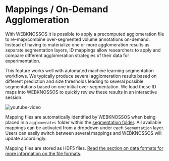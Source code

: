 # Mappings / On-Demand Agglomeration

With WEBKNOSSOS it is possible to apply a precomputed agglomeration file to re-map/combine over-segmented volume annotations on-demand. Instead of having to materialize one or more agglomeration results as separate segmentation layers, ID mappings allow researchers to apply and compare different agglomeration strategies of their data for experimentation.

This feature works well with automated machine learning segmentation workflows. We typically produce several agglomeration results based on different prediction and size thresholds leading to several possible segmentations based on one initial over-segmentation. We load these ID maps into WEBKNOSSOS to quickly review these results in an interactive session.

![youtube-video](https://www.youtube.com/embed/ZmUqyIoA9Gw)

Mapping files are automatically identified by WEBKNOSSOS when being placed in a `agglomerates` folder within the [segmentation folder](./data_formats.md#wkw-folder-structure). All available mappings can be activated from a dropdown under each `Segmentation` layer. Users can easily switch between several mappings and WEBKNOSSOS will update accordingly.

Mapping files are stored as HDF5 files. [Read the section on data formats for more information on the file formats](./data_formats.md#id_mappings).

<!-- ![An example of applying a mapping file to agglomerate individual segments from an automated over-segmentation. WEBKNOSSOS applies the agglomeration on-demand and allows for quick reviews of different agglomeration strategies.](videos/11_mapping.mp4) -->

